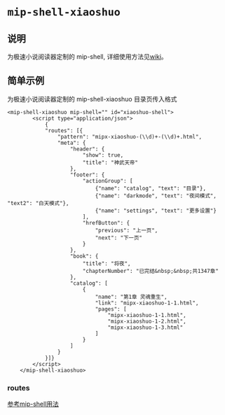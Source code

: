 # `mip-shell-xiaoshuo`

## 说明
为极速小说阅读器定制的 mip-shell, 详细使用方法见[wiki](https://github.com/mipengine/mip2-extensions-platform/wiki/%E4%B8%87%E5%8D%B7%E8%AE%A1%E5%88%92-%E6%9E%81%E9%80%9F%E9%98%85%E8%AF%BB%E5%99%A8%E6%8E%A5%E5%85%A5%E6%96%87%E6%A1%A3)。

## 简单示例
为极速小说阅读器定制的 mip-shell-xiaoshuo 目录页传入格式
```
<mip-shell-xiaoshuo mip-shell="" id="xiaoshuo-shell">
        <script type="application/json">
            {
            "routes": [{
                "pattern": "mipx-xiaoshuo-(\\d)+-(\\d)+.html",
                "meta": {
                    "header": {
                        "show": true,
                        "title": "神武天帝"
                    },
                    "footer": {
                        "actionGroup": [
                            {"name": "catalog", "text": "目录"},
                            {"name": "darkmode", "text": "夜间模式", "text2": "白天模式"},
                            {"name": "settings", "text": "更多设置"}
                        ],
                        "hrefButton": {
                            "previous": "上一页",
                            "next": "下一页"
                        }
                    },
                    "book": {
                        "title": "将夜",
                        "chapterNumber": "已完结&nbsp;&nbsp;共1347章"
                    },
                    "catalog": [
                        {
                            "name": "第1章 灵魂重生",
                            "link": "mipx-xiaoshuo-1-1.html",
                            "pages": [
                                "mipx-xiaoshuo-1-1.html",
                                "mipx-xiaoshuo-1-2.html",
                                "mipx-xiaoshuo-1-3.html"
                            ]
                        }
                    ]
                }
            }]}
        </script>
    </mip-shell-xiaoshuo>
```

### routes 
[参考mip-shell用法](https://github.com/mipengine/mip2/blob/master/docs/page/shell.md)